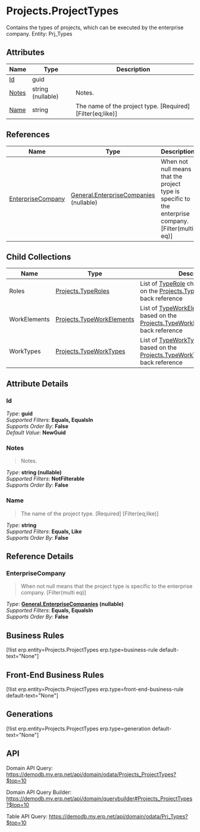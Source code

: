 # Projects.ProjectTypes

Contains the types of projects, which can be executed by the enterprise company. Entity: Prj_Types

## Attributes

| Name | Type | Description |
| ---- | ---- | --- |
| [Id](Projects.ProjectTypes.md#Id) | guid |  
| [Notes](Projects.ProjectTypes.md#Notes) | string (nullable) | Notes. 
| [Name](Projects.ProjectTypes.md#Name) | string | The name of the project type. [Required] [Filter(eq;like)] 

## References

| Name | Type | Description |
| ---- | ---- | --- |
| [EnterpriseCompany](Projects.ProjectTypes.md#EnterpriseCompany) | [General.EnterpriseCompanies](General.EnterpriseCompanies.md) (nullable) | When not null means that the project type is specific to the enterprise company. [Filter(multi eq)] |

## Child Collections

| Name | Type | Description |
| ---- | ---- | --- |
| Roles | [Projects.TypeRoles](Projects.TypeRoles.md) | List of [TypeRole](Projects.TypeRoles.md) child objects, based on the [Projects.TypeRole.ProjectType](Projects.TypeRoles.md#ProjectType) back reference 
| WorkElements | [Projects.TypeWorkElements](Projects.TypeWorkElements.md) | List of [TypeWorkElement](Projects.TypeWorkElements.md) child objects, based on the [Projects.TypeWorkElement.ProjectType](Projects.TypeWorkElements.md#ProjectType) back reference 
| WorkTypes | [Projects.TypeWorkTypes](Projects.TypeWorkTypes.md) | List of [TypeWorkType](Projects.TypeWorkTypes.md) child objects, based on the [Projects.TypeWorkType.ProjectType](Projects.TypeWorkTypes.md#ProjectType) back reference 


## Attribute Details

### Id

_Type_: **guid**  
_Supported Filters_: **Equals, EqualsIn**  
_Supports Order By_: **False**  
_Default Value_: **NewGuid**  

### Notes

> Notes.

_Type_: **string (nullable)**  
_Supported Filters_: **NotFilterable**  
_Supports Order By_: **False**  

### Name

> The name of the project type. [Required] [Filter(eq;like)]

_Type_: **string**  
_Supported Filters_: **Equals, Like**  
_Supports Order By_: **False**  


## Reference Details

### EnterpriseCompany

> When not null means that the project type is specific to the enterprise company. [Filter(multi eq)]

_Type_: **[General.EnterpriseCompanies](General.EnterpriseCompanies.md) (nullable)**  
_Supported Filters_: **Equals, EqualsIn**  
_Supports Order By_: **False**  



## Business Rules

[!list erp.entity=Projects.ProjectTypes erp.type=business-rule default-text="None"]

## Front-End Business Rules

[!list erp.entity=Projects.ProjectTypes erp.type=front-end-business-rule default-text="None"]

## Generations

[!list erp.entity=Projects.ProjectTypes erp.type=generation default-text="None"]

## API

Domain API Query:
<https://demodb.my.erp.net/api/domain/odata/Projects_ProjectTypes?$top=10>

Domain API Query Builder:
<https://demodb.my.erp.net/api/domain/querybuilder#Projects_ProjectTypes?$top=10>

Table API Query:
<https://demodb.my.erp.net/api/domain/odata/Prj_Types?$top=10>

